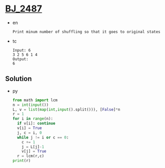 # [BJ_2487](https://acmicpc.net/problem/2487)

* en

  ```en
  Print minum number of shuffling so that it goes to original states
  ```

* tc

  ```tc
  Input: 6
  3 2 5 6 1 4
  Output:
  6
  ```

## Solution

* py

  ```py
  from math import lcm
  n = int(input())
  L, v = list(map(int,input().split())), [False]*n
  r = 1
  for i in range(n):
    if v[i]: continue
    v[i] = True
    j, c = i, 0
    while j != i or c == 0:
      c += 1
      j = L[j]-1
      v[j] = True
    r = lcm(r,c)
  print(r)
  ```
